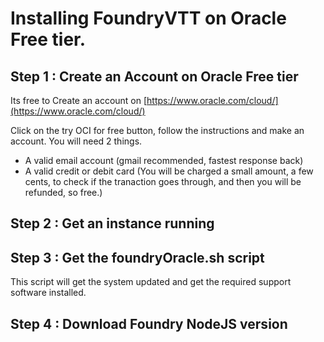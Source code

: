 # Installing FoundryVTT on Oracle Free tier.

## Step 1 : Create an Account on Oracle Free tier

Its free to Create an account on [https://www.oracle.com/cloud/](https://www.oracle.com/cloud/)


Click on the try OCI for free button, follow the instructions and make an account. You will need 2 things.
- A valid email account (gmail recommended, fastest response back)
- A valid credit or debit card (You will be charged a small amount, a few cents, to check if the tranaction goes through, and then you will be refunded, so free.)

## Step 2 : Get an instance running

## Step 3 : Get the foundryOracle.sh script 

This script will get the system updated and get the required support software installed.

## Step 4 : Download Foundry NodeJS version

